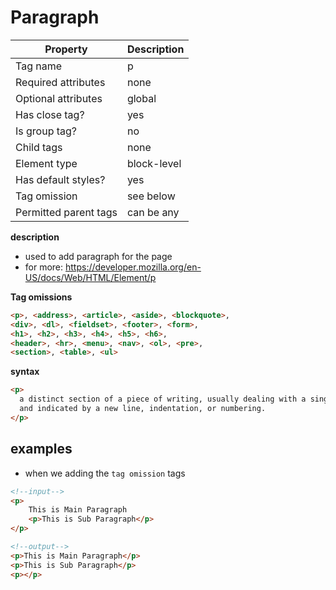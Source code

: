 # Paragraph

| Property              | Description |
| --------------------- | ----------- |
| Tag name              | p           |
| Required attributes   | none        |
| Optional attributes   | global      |
| Has close tag?        | yes         |
| Is group tag?         | no          |
| Child tags            | none        |
| Element type          | block-level |
| Has default styles?   | yes         |
| Tag omission          | see below   |
| Permitted parent tags | can be any  |

**description**

- used to add paragraph for the page
- for more: https://developer.mozilla.org/en-US/docs/Web/HTML/Element/p

**Tag omissions**

```html
<p>, <address>, <article>, <aside>, <blockquote>,
<div>, <dl>, <fieldset>, <footer>, <form>,
<h1>, <h2>, <h3>, <h4>, <h5>, <h6>,
<header>, <hr>, <menu>, <nav>, <ol>, <pre>,
<section>, <table>, <ul>
```

**syntax**

```html
<p>
  a distinct section of a piece of writing, usually dealing with a single theme
  and indicated by a new line, indentation, or numbering.
</p>
```

## examples

- when we adding the `tag omission` tags

```html
<!--input-->
<p>
    This is Main Paragraph
    <p>This is Sub Paragraph</p>
</p>

<!--output-->
<p>This is Main Paragraph</p>
<p>This is Sub Paragraph</p>
<p></p>
```
